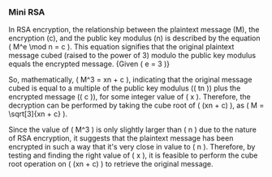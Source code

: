### Mini RSA

In RSA encryption, the relationship between the plaintext message (M), the encryption (c), and the public key modulus (n) is described by the equation \( M^e \mod n = c \). This equation signifies that the original plaintext message cubed (raised to the power of 3) modulo the public key modulus equals the encrypted message. {Given \( e = 3 \)}

So, mathematically, \( M^3 = xn + c \), indicating that the original message cubed is equal to a multiple of the public key modulus (\( tn \)) plus the encrypted message (\( c \)), for some integer value of \( x \). Therefore, the decryption can be performed by taking the cube root of \( (xn + c) \), as \( M = \sqrt[3]{xn + c} \).

Since the value of \( M^3 \) is only slightly larger than \( n \) due to the nature of RSA encryption, it suggests that the plaintext message has been encrypted in such a way that it's very close in value to \( n \). Therefore, by testing and finding the right value of \( x \), it is feasible to perform the cube root operation on \( (xn + c) \) to retrieve the original message.
